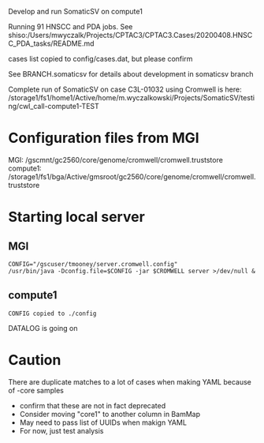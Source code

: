 Develop and run SomaticSV on compute1

Running 91 HNSCC and PDA jobs.  See 
    shiso:/Users/mwyczalk/Projects/CPTAC3/CPTAC3.Cases/20200408.HNSCC_PDA_tasks/README.md

cases list copied to config/cases.dat, but please confirm

See BRANCH.somaticsv for details about development in somaticsv branch

Complete run of SomaticSV on case C3L-01032 using Cromwell is here:
/storage1/fs1/home1/Active/home/m.wyczalkowski/Projects/SomaticSV/testing/cwl_call-compute1-TEST

# Configuration files from MGI

MGI: /gscmnt/gc2560/core/genome/cromwell/cromwell.truststore
compute1: /storage1/fs1/bga/Active/gmsroot/gc2560/core/genome/cromwell/cromwell.truststore

# Starting local server

## MGI
    CONFIG="/gscuser/tmooney/server.cromwell.config"
    /usr/bin/java -Dconfig.file=$CONFIG -jar $CROMWELL server >/dev/null &

## compute1
    CONFIG copied to ./config


DATALOG is going on 

# Caution

There are duplicate matches to a lot of cases when making YAML because of -core samples
* confirm that these are not in fact deprecated
* Consider moving "core1" to another column in BamMap
* May need to pass list of UUIDs when makign YAML
* For now, just test analysis
